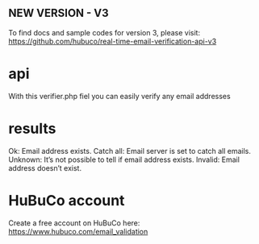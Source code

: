 ## NEW VERSION - V3 
To find docs and sample codes for version 3, please visit: https://github.com/hubuco/real-time-email-verification-api-v3

# api

With this verifier.php fiel you can easily verify any email addresses

# results
Ok: Email address exists.
Catch all: Email server is set to catch all emails.
Unknown: It’s not possible to tell if email address exists.
Invalid: Email address doesn’t exist.

# HuBuCo account
Create a free account on HuBuCo here: https://www.hubuco.com/email_validation
